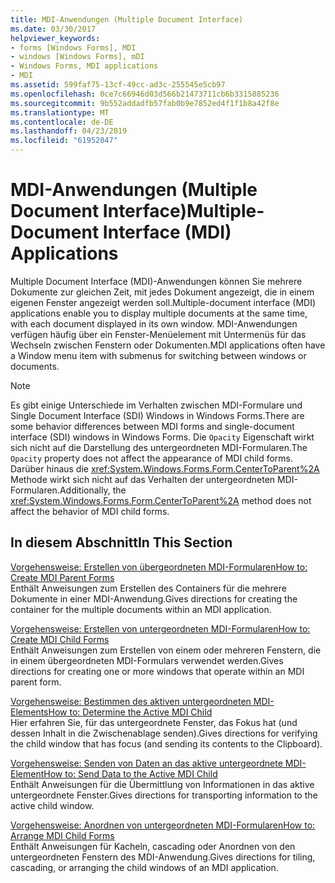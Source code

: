 ```yaml
---
title: MDI-Anwendungen (Multiple Document Interface)
ms.date: 03/30/2017
helpviewer_keywords:
- forms [Windows Forms], MDI
- windows [Windows Forms], mDI
- Windows Forms, MDI applications
- MDI
ms.assetid: 599faf75-13cf-49cc-ad3c-255545e5cb97
ms.openlocfilehash: 0ce7c66946d03d566b21473711cb6b3315885236
ms.sourcegitcommit: 9b552addadfb57fab0b9e7852ed4f1f1b8a42f8e
ms.translationtype: MT
ms.contentlocale: de-DE
ms.lasthandoff: 04/23/2019
ms.locfileid: "61952047"
---
```

# <a name="multiple-document-interface-mdi-applications"></a><span data-ttu-id="8254a-102">MDI-Anwendungen (Multiple Document Interface)</span><span class="sxs-lookup"><span data-stu-id="8254a-102">Multiple-Document Interface (MDI) Applications</span></span>
<span data-ttu-id="8254a-103">Multiple Document Interface (MDI)-Anwendungen können Sie mehrere Dokumente zur gleichen Zeit, mit jedes Dokument angezeigt, die in einem eigenen Fenster angezeigt werden soll.</span><span class="sxs-lookup"><span data-stu-id="8254a-103">Multiple-document interface (MDI) applications enable you to display multiple documents at the same time, with each document displayed in its own window.</span></span> <span data-ttu-id="8254a-104">MDI-Anwendungen verfügen häufig über ein Fenster-Menüelement mit Untermenüs für das Wechseln zwischen Fenstern oder Dokumenten.</span><span class="sxs-lookup"><span data-stu-id="8254a-104">MDI applications often have a Window menu item with submenus for switching between windows or documents.</span></span>  
  
> [!NOTE]
>  <span data-ttu-id="8254a-105">Es gibt einige Unterschiede im Verhalten zwischen MDI-Formulare und Single Document Interface (SDI) Windows in Windows Forms.</span><span class="sxs-lookup"><span data-stu-id="8254a-105">There are some behavior differences between MDI forms and single-document interface (SDI) windows in Windows Forms.</span></span> <span data-ttu-id="8254a-106">Die `Opacity` Eigenschaft wirkt sich nicht auf die Darstellung des untergeordneten MDI-Formularen.</span><span class="sxs-lookup"><span data-stu-id="8254a-106">The `Opacity` property does not affect the appearance of MDI child forms.</span></span> <span data-ttu-id="8254a-107">Darüber hinaus die <xref:System.Windows.Forms.Form.CenterToParent%2A> Methode wirkt sich nicht auf das Verhalten der untergeordneten MDI-Formularen.</span><span class="sxs-lookup"><span data-stu-id="8254a-107">Additionally, the <xref:System.Windows.Forms.Form.CenterToParent%2A> method does not affect the behavior of MDI child forms.</span></span>  
  
## <a name="in-this-section"></a><span data-ttu-id="8254a-108">In diesem Abschnitt</span><span class="sxs-lookup"><span data-stu-id="8254a-108">In This Section</span></span>  
 [<span data-ttu-id="8254a-109">Vorgehensweise: Erstellen von übergeordneten MDI-Formularen</span><span class="sxs-lookup"><span data-stu-id="8254a-109">How to: Create MDI Parent Forms</span></span>](how-to-create-mdi-parent-forms.md)  
 <span data-ttu-id="8254a-110">Enthält Anweisungen zum Erstellen des Containers für die mehrere Dokumente in einer MDI-Anwendung.</span><span class="sxs-lookup"><span data-stu-id="8254a-110">Gives directions for creating the container for the multiple documents within an MDI application.</span></span>  
  
 [<span data-ttu-id="8254a-111">Vorgehensweise: Erstellen von untergeordneten MDI-Formularen</span><span class="sxs-lookup"><span data-stu-id="8254a-111">How to: Create MDI Child Forms</span></span>](how-to-create-mdi-child-forms.md)  
 <span data-ttu-id="8254a-112">Enthält Anweisungen zum Erstellen von einem oder mehreren Fenstern, die in einem übergeordneten MDI-Formulars verwendet werden.</span><span class="sxs-lookup"><span data-stu-id="8254a-112">Gives directions for creating one or more windows that operate within an MDI parent form.</span></span>  
  
 [<span data-ttu-id="8254a-113">Vorgehensweise: Bestimmen des aktiven untergeordneten MDI-Elements</span><span class="sxs-lookup"><span data-stu-id="8254a-113">How to: Determine the Active MDI Child</span></span>](how-to-determine-the-active-mdi-child.md)  
 <span data-ttu-id="8254a-114">Hier erfahren Sie, für das untergeordnete Fenster, das Fokus hat (und dessen Inhalt in die Zwischenablage senden).</span><span class="sxs-lookup"><span data-stu-id="8254a-114">Gives directions for verifying the child window that has focus (and sending its contents to the Clipboard).</span></span>  
  
 [<span data-ttu-id="8254a-115">Vorgehensweise: Senden von Daten an das aktive untergeordnete MDI-Element</span><span class="sxs-lookup"><span data-stu-id="8254a-115">How to: Send Data to the Active MDI Child</span></span>](how-to-send-data-to-the-active-mdi-child.md)  
 <span data-ttu-id="8254a-116">Enthält Anweisungen für die Übermittlung von Informationen in das aktive untergeordnete Fenster.</span><span class="sxs-lookup"><span data-stu-id="8254a-116">Gives directions for transporting information to the active child window.</span></span>  
  
 [<span data-ttu-id="8254a-117">Vorgehensweise: Anordnen von untergeordneten MDI-Formularen</span><span class="sxs-lookup"><span data-stu-id="8254a-117">How to: Arrange MDI Child Forms</span></span>](how-to-arrange-mdi-child-forms.md)  
 <span data-ttu-id="8254a-118">Enthält Anweisungen für Kacheln, cascading oder Anordnen von den untergeordneten Fenstern des MDI-Anwendung.</span><span class="sxs-lookup"><span data-stu-id="8254a-118">Gives directions for tiling, cascading, or arranging the child windows of an MDI application.</span></span>
